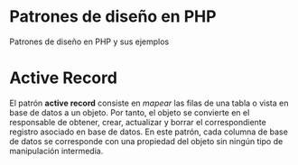 # Patrones de diseño en PHP

Patrones de diseño en PHP y sus ejemplos

# Active Record

El patrón **active record** consiste en _mapear_ las filas de una tabla o vista en base de datos a un objeto. Por tanto, el objeto se convierte en el responsable de obtener, crear, actualizar y borrar el correspondiente registro asociado en base de datos. En este patrón, cada columna de base de datos se corresponde con una propiedad del objeto sin ningún tipo de manipulación intermedia.

